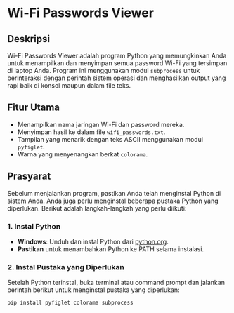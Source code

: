 # Wi-Fi Passwords Viewer

## Deskripsi
Wi-Fi Passwords Viewer adalah program Python yang memungkinkan Anda untuk menampilkan dan menyimpan semua password Wi-Fi yang tersimpan di laptop Anda. Program ini menggunakan modul `subprocess` untuk berinteraksi dengan perintah sistem operasi dan menghasilkan output yang rapi baik di konsol maupun dalam file teks.

## Fitur Utama
- Menampilkan nama jaringan Wi-Fi dan password mereka.
- Menyimpan hasil ke dalam file `wifi_passwords.txt`.
- Tampilan yang menarik dengan teks ASCII menggunakan modul `pyfiglet`.
- Warna yang menyenangkan berkat `colorama`.

## Prasyarat
Sebelum menjalankan program, pastikan Anda telah menginstal Python di sistem Anda. Anda juga perlu menginstal beberapa pustaka Python yang diperlukan. Berikut adalah langkah-langkah yang perlu diikuti:

### 1. Instal Python
- **Windows**: Unduh dan instal Python dari [python.org](https://www.python.org/downloads/).
- **Pastikan** untuk menambahkan Python ke PATH selama instalasi.

### 2. Instal Pustaka yang Diperlukan
Setelah Python terinstal, buka terminal atau command prompt dan jalankan perintah berikut untuk menginstal pustaka yang diperlukan:

```bash
pip install pyfiglet colorama subprocess
